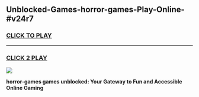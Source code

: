 
## Unblocked-Games-horror-games-Play-Online-#v24r7
<h3>
<a href="https://premium.freeplayer.one?title=horror-games&ref=27F">CLICK TO PLAY</a></h3>
<hr>

<h3>
<a href="https://premium.freeplayer.one?title=horror-games&ref=27F">CLICK 2 PLAY</a>
  
</h3>

<a href="https://premium.freeplayer.one?title=horror-games&ref=27F"><img src="https://clearcache.store/games.png"></a>


**horror-games games unblocked: Your Gateway to Fun and Accessible Online Gaming**
